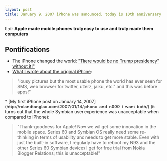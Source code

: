 ```yaml
---
layout: post
title: January 9, 2007 iPhone was announced, today is 10th anniversary
---
```


tl;dr **Apple made mobile phones truly easy to use and truly made them computers**
## Pontifications

* The iPhone changed the world: ["There would be no Trump presidency" without it!"](https://twitter.com/rhh/status/818609069237760001)
* [What I wrote about the original iPhone](http://rolandtanglao.com/2007/12/13/rolands-christmas-2007-social-geek-gadget-list/):
<blockquote>
"lousy pictures but the most usable phone the world has ever seen for SMS, web browser for twitter, utterz, jaiku, etc." and this was before apps!"
</blockquote>
* [My first iPhone post on January 14, 2007](http://rolandtanglao.com/2007/01/14/iphone-and-n999-i-want-both/) (it turns out that the whole Symbian user experience was unacceptable when compared to iPhone):
<blockquote>
"Thank-goodness for Apple! Now we wil get some innovation in the mobile space. Series 60 and Symbian OS really need some re-thinking in terms of usability and needs to get more stable. Even with just the built-in software, I regularly have to reboot my N93 and the other Series 60 Symbian devices I get for free trial from Nokia Blogger Relations; this is unacceptable!"
</blockuote>
